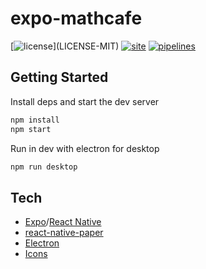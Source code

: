 # expo-mathcafe

[![license](https://img.shields.io/badge/license-MIT%2FApache--2.0-blue")](LICENSE-MIT)
[![site](https://img.shields.io/badge/www-mathcafe-blue.svg)](https://aicacia.gitlab.io/expo-mathcafe/)
[![pipelines](https://gitlab.com/aicacia/expo-mathcafe/badges/master/pipeline.svg)](https://gitlab.com/aicacia/expo-mathcafe/-/pipelines)

## Getting Started

Install deps and start the dev server

```bash
npm install
npm start
```

Run in dev with electron for desktop

```bash
npm run desktop
```

## Tech

- [Expo](https://docs.expo.io/)/[React Native](https://reactnative.dev/docs/getting-started)
- [react-native-paper](https://callstack.github.io/react-native-paper/index.html)
- [Electron](https://www.electronjs.org/)
- [Icons](https://icons.expo.fyi/)
